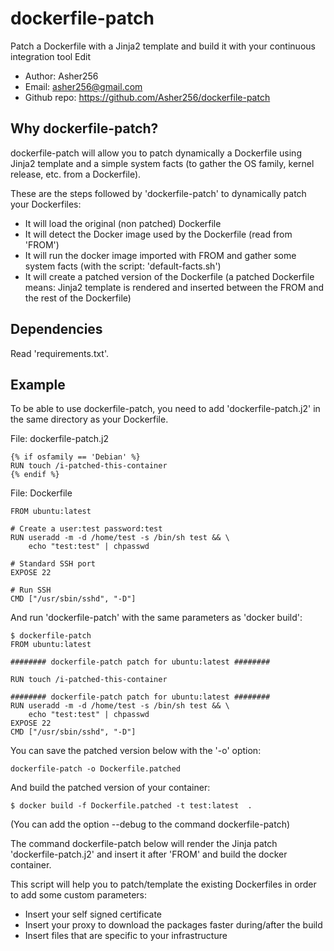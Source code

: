 # dockerfile-patch

Patch a Dockerfile with a Jinja2 template and build it with your continuous integration tool Edit

- Author: Asher256
- Email: asher256@gmail.com
- Github repo: https://github.com/Asher256/dockerfile-patch

## Why dockerfile-patch?

dockerfile-patch will allow you to patch dynamically a Dockerfile using Jinja2
template and a simple system facts (to gather the OS family, kernel release,
etc. from a Dockerfile).

These are the steps followed by 'dockerfile-patch' to dynamically patch your
Dockerfiles:
- It will load the original (non patched) Dockerfile
- It will detect the Docker image used by the Dockerfile (read from 'FROM')
- It will run the docker image imported with FROM and gather some system facts (with the script: 'default-facts.sh')
- It will create a patched version of the Dockerfile (a patched Dockerfile means: Jinja2 template is rendered and inserted between the FROM and the rest of the Dockerfile)

## Dependencies
Read 'requirements.txt'.

## Example

To be able to use dockerfile-patch, you need to add 'dockerfile-patch.j2' in
the same directory as your Dockerfile.

File: dockerfile-patch.j2
```
{% if osfamily == 'Debian' %}
RUN touch /i-patched-this-container
{% endif %}
```

File: Dockerfile
```
FROM ubuntu:latest

# Create a user:test password:test
RUN useradd -m -d /home/test -s /bin/sh test && \
    echo "test:test" | chpasswd

# Standard SSH port
EXPOSE 22

# Run SSH
CMD ["/usr/sbin/sshd", "-D"]
```

And run 'dockerfile-patch' with the same parameters as 'docker build':
```
$ dockerfile-patch
FROM ubuntu:latest

######## dockerfile-patch patch for ubuntu:latest ########

RUN touch /i-patched-this-container

######## dockerfile-patch patch for ubuntu:latest ########
RUN useradd -m -d /home/test -s /bin/sh test && \
    echo "test:test" | chpasswd
EXPOSE 22
CMD ["/usr/sbin/sshd", "-D"]

```

You can save the patched version below with the '-o' option:
```
dockerfile-patch -o Dockerfile.patched
```

And build the patched version of your container:
```
$ docker build -f Dockerfile.patched -t test:latest  .
```

(You can add the option --debug to the command dockerfile-patch)

The command dockerfile-patch below will render the Jinja patch 'dockerfile-patch.j2'
and insert it after 'FROM' and build the docker container.

This script will help you to patch/template the existing Dockerfiles in order
to add some custom parameters:
- Insert your self signed certificate
- Insert your proxy to download the packages faster during/after the build
- Insert files that are specific to your infrastructure

